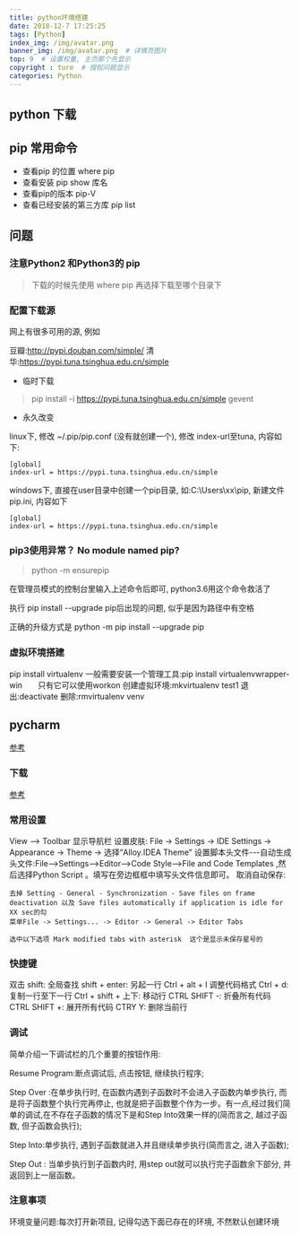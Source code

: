 ```yaml
---
title: python环境搭建
date: 2018-12-7 17:25:25
tags: [Python]
index_img: /img/avatar.png
banner_img: /img/avatar.png  # 详情页图片
top: 9  # 设置权重, 主页那个先显示
copyright : ture  # 授权问题显示
categories: Python
---
```


<!-- more -->

## python 下载

## pip 常用命令

- 查看pip 的位置           where pip  
- 查看安装                 pip show 库名
- 查看pip的版本            pip-V
- 查看已经安装的第三方库    pip list

## 问题

### 注意Python2 和Python3的 pip

> 下载的时候先使用 where pip
再选择下载至哪个目录下

### 配置下载源
网上有很多可用的源, 例如

豆瓣:http://pypi.douban.com/simple/
清华:https://pypi.tuna.tsinghua.edu.cn/simple

- 临时下载

> pip install -i https://pypi.tuna.tsinghua.edu.cn/simple gevent

- 永久改变

linux下, 修改 ~/.pip/pip.conf (没有就创建一个),  修改 index-url至tuna, 内容如下:
```
[global]
index-url = https://pypi.tuna.tsinghua.edu.cn/simple
```

windows下, 直接在user目录中创建一个pip目录, 如:C:\Users\xx\pip, 新建文件pip.ini, 内容如下

```
[global]
index-url = https://pypi.tuna.tsinghua.edu.cn/simple
```

### pip3使用异常？ No module named pip?

> python -m ensurepip

在管理员模式的控制台里输入上述命令后即可, python3.6用这个命令救活了

执行 pip install  --upgrade  pip后出现的问题, 似乎是因为路径中有空格

正确的升级方式是  python -m pip install --upgrade pip

### 虚拟环境搭建

pip install virtualenv
一般需要安装一个管理工具:pip install virtualenvwrapper-win　　只有它可以使用workon
创建虚拟环境:mkvirtualenv test1
退出:deactivate
删除:rmvirtualenv venv

## pycharm
[参考](https://zhuanlan.zhihu.com/p/26066151)

### 下载
[参考](https://blog.csdn.net/pdcfighting/article/details/80297499)

### 常用设置

View --> Toolbar  显示导航栏
设置皮肤: File -> Settings -> IDE Settings -> Appearance -> Theme -> 选择“Alloy.IDEA Theme”
设置脚本头文件---自动生成头文件:File-->Settings-->Editor-->Code Style-->File and Code Templates ,然后选择Python Script 。填写在旁边框框中填写头文件信息即可。
取消自动保存: 
```
去掉 Setting - General - Synchronization - Save files on frame deactivation 以及 Save files automatically if application is idle for XX sec的勾
菜单File -> Settings... -> Editor -> General -> Editor Tabs

选中以下选项 Mark modified tabs with asterisk  这个是显示未保存星号的
```
### 快捷键

双击 shift: 全局查找
shift + enter: 另起一行
Ctrl + alt + l   调整代码格式
Ctrl + d:  复制一行至下一行
Ctrl + shift + 上下:  移动行
CTRL SHIFT -: 折叠所有代码
CTRL SHIFT +: 展开所有代码
CTRY Y: 删除当前行

### 调试

简单介绍一下调试栏的几个重要的按钮作用:

Resume Program:断点调试后, 点击按钮, 继续执行程序;

Step Over :在单步执行时, 在函数内遇到子函数时不会进入子函数内单步执行, 而是将子函数整个执行完再停止, 也就是把子函数整个作为一步。有一点,经过我们简单的调试,在不存在子函数的情况下是和Step Into效果一样的(简而言之, 越过子函数, 但子函数会执行);

Step Into:单步执行, 遇到子函数就进入并且继续单步执行(简而言之, 进入子函数);

Step Out : 当单步执行到子函数内时, 用step out就可以执行完子函数余下部分, 并返回到上一层函数。

### 注意事项

环境变量问题:每次打开新项目, 记得勾选下面已存在的环境, 不然默认创建环境

